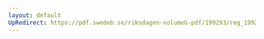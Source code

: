 ```yaml
---
layout: default
UpRedirect: https://pdf.swedeb.se/riksdagen-volumeG-pdf/199293/reg_199293/reg_199293_0388.pdf
---
```


